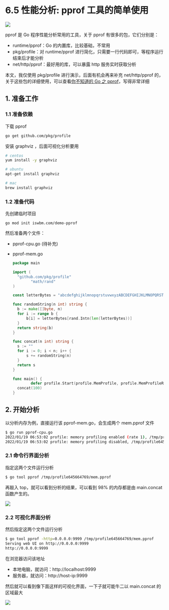 # 6.5 性能分析: pprof 工具的简单使用

![](http://image.iswbm.com/20200607145423.png)

pprof 是 Go 程序性能分析常用的工具，关于 pprof 有很多的包，它们分别是：

-  runtime/pprof：Go 的内置库，比较基础，不常用
- pkg/profile：对 runtime/pprof 进行简化，只需要一行代码即可，等程序运行结束后才能分析
- net/http/pprof：最好用的库，可以暴露 http 服务实时获取分析

本文，我仅使用 pkg/profile 进行演示，后面有机会再来补充 net/http/pprof 的，关于这些包的详细使用，可以查看[你不知道的 Go 之 pprof](https://darjun.github.io/2021/06/09/youdontknowgo/pprof/)，写得非常详细

## 1. 准备工作

### 1.1 准备依赖

下载 pprof

```bash
go get github.com/pkg/profile
```

安装 graphviz ，后面可视化分析要用

```bash
# centos
yum install -y graphviz

# ubuntu
apt-get install graphviz

# mac
brew install graphviz
```

### 1.2 准备代码

先创建临时项目

```
go mod init iswbm.com/demo-pprof
```

然后准备两个文件：

- pprof-cpu.go (待补充)

- pprof-mem.go

  ```go
  package main
  
  import (
  	"github.com/pkg/profile"
          "math/rand"
  )
  
  const letterBytes = "abcdefghijklmnopqrstuvwxyzABCDEFGHIJKLMNOPQRSTUVWXYZ"
  
  func randomString(n int) string {
  	b := make([]byte, n)
  	for i := range b {
  		b[i] = letterBytes[rand.Intn(len(letterBytes))]
  	}
  	return string(b)
  }
  
  func concat(n int) string {
  	s := ""
  	for i := 0; i < n; i++ {
  		s += randomString(n)
  	}
  	return s
  }
  
  func main() {
          defer profile.Start(profile.MemProfile, profile.MemProfileRate(1)).Stop()
  	concat(100)
  }
  ```

## 2. 开始分析

以分析内存为例，直接运行该 pprof-mem.go，会生成两个 mem.pprof 文件

```bash
$ go run pprof-cpu.go
2022/01/19 06:53:02 profile: memory profiling enabled (rate 1), /tmp/profile645664769/mem.pprof
2022/01/19 06:53:02 profile: memory profiling disabled, /tmp/profile645664769/mem.pprof
```

### 2.1 命令行界面分析

指定这两个文件运行分析

```bash
$ go tool pprof /tmp/profile645664769/mem.pprof
```

再敲入 top，就可以看到分析的结果，可以看到 98% 的内存都是由 main.concat 函数产生的。

![](http://image.iswbm.com/20220119150631.png)

### 2.2 可视化界面分析

然后指定这两个文件运行分析

```bash
$ go tool pprof -http=0.0.0.0:9999 /tmp/profile645664769/mem.pprof
Serving web UI on http://0.0.0.0:9999
http://0.0.0.0:9999
```

在浏览器访问该地址

-  本地电脑，就访问：http://localhost:9999
- 服务器，就访问：http://host-ip:9999

然后就可以看到像下面这样的可视化界面，一下子就可能牛二以 main.concat 的区域最大

![](http://image.iswbm.com/20220119150344.png)



